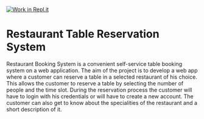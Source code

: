 [![Work in Repl.it](https://classroom.github.com/assets/work-in-replit-14baed9a392b3a25080506f3b7b6d57f295ec2978f6f33ec97e36a161684cbe9.svg)](https://classroom.github.com/online_ide?assignment_repo_id=292346&assignment_repo_type=GroupAssignmentRepo)

# Restaurant Table Reservation System 
Restaurant Booking System is a convenient self-service table booking system on a web application. The aim of the project is to develop a web app where a customer can reserve a table in a selected restaurant of his choice. This allows the customer to reserve a table by selecting the number of people and the time slot. During the reservation process the customer will have to login with his credentials or will have to create a new account. The customer can also get to know about the specialities of the restaurant and a short description of it.
